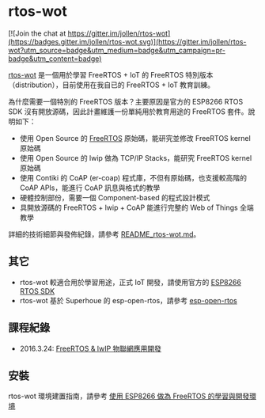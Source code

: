 # rtos-wot

[![Join the chat at https://gitter.im/jollen/rtos-wot](https://badges.gitter.im/jollen/rtos-wot.svg)](https://gitter.im/jollen/rtos-wot?utm_source=badge&utm_medium=badge&utm_campaign=pr-badge&utm_content=badge)

[rtos-wot](https://github.com/wot-sdk/rtos-wot) 是一個用於學習 FreeRTOS + IoT 的 FreeRTOS 特別版本（distribution），目前使用在我自已的 FreeRTOS + IoT 教育訓練。

為什麼需要一個特別的 FreeRTOS 版本？主要原因是官方的 ESP8266 RTOS SDK 沒有開放源碼，因此計畫維護一份單純用於教育用途的 FreeRTOS 套件。說明如下：

* 使用 Open Source 的 [FreeRTOS](http://www.freertos.org) 原始碼，能研究並修改 FreeRTOS kernel 原始碼
* 使用 Open Source 的 lwip 做為 TCP/IP Stacks，能研究 FreeRTOS kernel 原始碼
* 使用 Contiki 的 CoAP (er-coap) 程式庫，不但有原始碼，也支援較高階的 CoAP APIs，能進行 CoAP 訊息與格式的教學
* 硬體控制部份，需要一個 Component-based 的程式設計模式
* 具開放源碼的 FreeRTOS + lwip + CoAP 能進行完整的 Web of Things 全端教學

詳細的技術細節與發佈紀錄，請參考 [README_rtos-wot.md](README_rtos-wot.md)。

## 其它

* rtos-wot 較適合用於學習用途，正式 IoT 開發，請使用官方的 [ESP8266 RTOS SDK](https://github.com/espressif/ESP8266_RTOS_SDK)
* rtos-wot 基於 Superhoue 的 esp-open-rtos，請參考 [esp-open-rtos](https://github.com/jollen/rtos-wot/blob/master/README_esp-open-rtos.md)

## 課程紀錄

* 2016.3.24: [FreeRTOS & lwIP 物聯網應用開發](https://www.moko365.com/enterprise/iot100-freertos-iot-programming-101)

## 安裝

rtos-wot 環境建置指南，請參考 [使用 ESP8266 做為 FreeRTOS 的學習與開發環境](http://www.jollen.org/blog/2016/01/study-freertos-using-esp8266.html)
